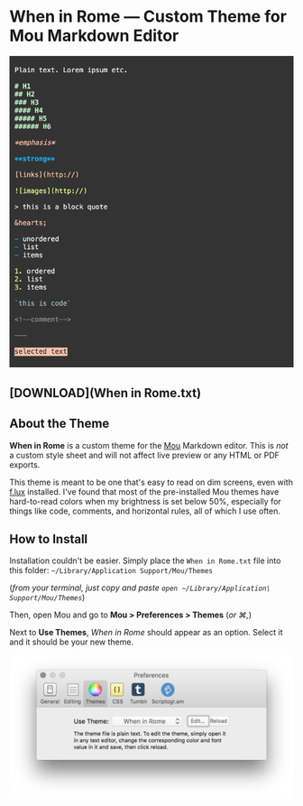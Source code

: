 # When in Rome — Custom Theme for Mou Markdown Editor

![When in Rome theme preview](img/rome_theme_preview.png)

## [DOWNLOAD](When in Rome.txt)

## About the Theme

**When in Rome** is a custom theme for the [Mou](http://25.io/mou/) Markdown editor. This is *not* a custom style sheet and will not affect live preview or any HTML or PDF exports.

This theme is meant to be one that's easy to read on dim screens, even with [f.lux](https://justgetflux.com/) installed. I've found that most of the pre-installed Mou themes have hard-to-read colors when my brightness is set below 50%, especially for things like code, comments, and horizontal rules, all of which I use often. 

## How to Install

Installation couldn't be easier. Simply place the `When in Rome.txt` file into this folder: `~/Library/Application Support/Mou/Themes` 

(*from your terminal, just copy and paste `open ~/Library/Application\ Support/Mou/Themes`*)

Then, open Mou and go to **Mou > Preferences > Themes** (*or &#8984;,*)

Next to **Use Themes**, *When in Rome* should appear as an option. Select it and it should be your new theme.

![Mou Preferences window](img/mou_preferences.png)